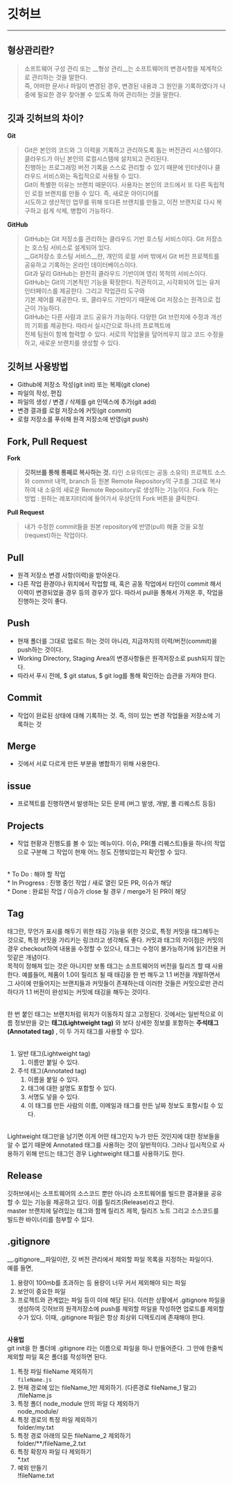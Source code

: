 # 깃허브

--- 
## 형상관리란?

> 소프트웨어 구성 관리 또는 __형상 관리__는 소프트웨어의 변경사항을 체계적으로 관리하는 것을 말한다.  
> 즉, 어떠한 문서나 파일이 변경된 경우, 변경된 내용과 그 원인을 기록하였다가 나중에 필요한 경우 찾아볼 수 있도록 하여
> 관리하는 것을 말한다.


## 깃과 깃허브의 차이?
__Git__
> Git은 본인의 코드와 그 이력을 기록하고 관리하도록 돕는 버전관리 시스템이다. 클라우드가 아닌 본인의 로컬시스템에 설치되고 관리된다.<br>
> 진행하는 프로그래밍 버전 기록을 스스로 관리할 수 있기 때문에 인터넷이나 클라우드 서비스와는 독립적으로 사용될 수 있다.<br>
> Git이 특별한 이유는 브랜치 때문이다. 사용자는 본인의 코드에서 또 다른 독립적인 로컬 브랜치를 만들 수 있다. 즉, 새로운 아이디어를<br>
> 시도하고 생산적인 업무를 위해 또다른 브랜치를 만들고, 이전 브랜치로 다시 복구하고 쉽게 삭제, 병합이 가능하다.

__GitHub__
> GitHub는 Git 저장소를 관리하는 클라우드 기반 호스팅 서비스이다. Git 저장소는 호스팅 서비스로 설계되어 있다. <br>
> __Git저장소 호스팅 서비스__란, 개인의 로컬 서버 밖에서 Git 버전 프로젝트를 공유하고 기록하는 온라인 데이터베이스이다.<br>
 Git과 달리 GitHub는 완전히 클라우드 기반이며 영리 목적의 서비스이다.<br>
> GitHub는 Git의 기본적인 기능을 확장한다. 직관적이고, 시각화되어 있는 유저 인터페이스를 제공한다. 그리고 작업관리 도구와<br>
> 기본 제어를 제공한다. 또, 클라우드 기반이기 때문에 Git 저장소는 원격으로 접근이 가능하다.<br>
> GitHub는 다른 사람과 코드 공유가 가능하다.  다양한 Git 브런치에 수정과 개선의 기회를 제공한다. 따라서 실시간으로 하나의 프로젝트에<br>
> 전체 팀원이 함께 협력할 수 있다. 서로의 작업물을 덮어씌우지 않고 코드 수정을 하고, 새로운 브랜치를 생성할 수 있다.<br>
	
	
		
## 깃허브 사용방법
- Github에 저장소 작성(git init) 또는 복제(git clone)
- 파일의 작성, 편집
- 파일의 생성 / 변경 / 삭제를 git 인덱스에 추가(git add)
- 변경 결과를 로컬 저장소에 커밋(git commit)
- 로컬 저장소를 푸쉬해 원격 저장소에 반영(git push)

## Fork, Pull Request

__Fork__
> __깃허브를 통해 통째로 복사하는 것.__
> 타인  소유의(또는 공동 소유의) 프로젝트 소스와 commit 내역,  branch 등 원본 Remote Repository의 구조를 그대로 복사하여 내 소유의
> 새로운 Remote Repository로 생성하는 기능이다.
> Fork 하는 방법 : 원하는 레포지터리에 들어가서 우상단의 Fork 버튼을 클릭한다.

__Pull Request__
> 내가 수정한 commit들을 원본 repository에 반영(pull) 해줄 것을 요청(request)하는 작업이다.

## Pull 
 - 원격 저장소 변경 사항(이력)을 받아온다.
 - 다른 작업 환경이나 위치에서 작업할 때, 혹은 공동 작업에서 타인이 commit 해서 이력이 변경되었을 경우 등의 경우가 있다. 따라서 pull을 통해서 가져온 후, 작업을 진행하는 것이 좋다.
 
## Push
 - 현재 폴더를 그대로 업로드 하는 것이 아니라, 지금까지의 이력/버전(commit)을 push하는 것이다.
 - Working Directory, Staging Area의 변경사항들은 원격저장소로 push되지 않는다.
 - 따라서 푸시 전에, $ git status, $ git log를 통해 확인하는 습관을 가져야 한다.
 
## Commit
 - 작업이 완료된 상태에 대해 기록하는 것. 즉, 의미 있는 변경 작업들을 저장소에 기록하는 것
 
## Merge
 - 깃에서 서로 다르게 만든 부분을 병합하기 위해 사용한다.

## issue
 - 프로젝트를 진행하면서 발생하는 모든 문제 (버그 발생, 개발, 풀 리퀘스트 등등)
 
## Projects
- 작업 현황과 진행도를 볼 수 있는 메뉴이다. 이슈, PR(풀 리퀘스트)들을 하나의 작업으로 구분해 그 작업이 현재 어느 정도 진행되었는지 확인할 수 있다.
<br>
	* To Do : 해야 할 작업
<br>	
	* In Progress : 진행 중인 작업 / 새로 열린 모든 PR, 이슈가 해당
<br>
	* Done : 완료된 작업 / 이슈가 close 될 경우 / merge가 된 PR이 해당
 

## Tag
태그란, 무언가 표시를 해두기 위한 태깅 기능을 위한 것으로, 특정 커밋을 태그해두는 것으로, 특정 커밋을 가리키는 링크라고 생각해도 좋다. 커밋과 태그의 차이점은 커밋의 경우 checkout하여 내용을 수정할 수 있으나, 태그는 수정이 불가능하기에 읽기전용 커밋같은 개념이다.<br>
목적이 정해져 있는 것은 아니지만 보통 태그는 소프트웨어의 버전을 릴리즈 할 때 사용한다. 예를들어, 제품이 1.0이 릴리즈 될 때 태깅을 한 번 해두고 1.1 버전을 개발하면서 그 사이에 만들어지는 브랜치들과 커밋들이 존재하는데 이러한 것들은 커밋으로만 관리하다가 1.1 버전이 완성되는 커밋에 태깅을 해두는 것이다.<br><br>

한 번 붙인 태그는 브랜치처럼 위치가 이동하지 않고 고정된다. 깃에서는 일반적으로 이름 정보만을 갖는 __태그(Lightweight tag)__ 와 보다 상세한 정보를 포함하는 __주석태그(Annotated tag)__ , 이 두 가지 태그를 사용할 수 있다. <br><br>

1. 일반 태그(Lightweight tag) <br>
	1) 이름만 붙일 수 있다. <br>
2. 주석 태그(Annotated tag) <br>
	1) 이름을 붙일 수 있다. <br>
	2) 태그에 대한 설명도 포함할 수 있다. <br>
	3) 서명도 넣을 수 있다. <br>
	4) 이 태그를 만든 사람의 이름, 이메일과 태그를 만든 날짜 정보도 포함시킬 수 있다.
<br>
Lightweight 태그만을 남기면 이게 어떤 태그인지 누가 만든 것인지에 대한 정보들을 알 수 없기 때문에 Annotated 태그를 사용하는 것이 일반적이다. 그러나 임시적으로 사용하기 위해 만드는 태그인 경우 Lightweight 태그를 사용하기도 한다.

## Release
깃허브에서는 소프트웨어의 소스코드 뿐만 아니라 소프트웨어를 빌드한 결과물을 공유할 수 있는 기능을 제공하고 있다. 이를 릴리즈(Release)라고 한다.<br>
master 브랜치에 달려있는 태그와 함께 릴리즈 제목, 릴리즈 노트 그리고 소스코드를 빌드한 바이너리를 첨부할 수 있다. 

## .gitignore
__.gitignore__파일이란, 깃 버전 관리에서 제외할 파일 목록을 지정하는 파일이다. <br>
예를 들면, <br>
1. 용량이 100mb를 초과하는 등 용량이 너무 커서 제외해야 되는 파일 
2. 보안이 중요한 파일
3. 프로젝트와 관계없는 파일
등이 이에 해당 된다.
이러한 상황에서 .gitignore 파일을 생성하여 깃허브의 원격저장소에 push를 제외할 파일을 작성하면 업로드를 제외할 수가 있다. 이때, .gitignore 파일은 항상 최상위 디렉토리에 존재해야 한다. <br><br>

__사용법__ 
<br>
git init을 한 폴더에 .gitignore 라는 이름으로 파일을 하나 만들어준다. 그 안에 한줄씩 제외할 파일 혹은 폴더를 작성하면 된다. <br>
1. 특정 파일 fileName 제외하기 <br>
`fileName.js`
2. 현재 경로에 있는 fileName_1만 제외하기. (다른경로 fileName_1 말고) <br>
/fileName.js
3. 특정 폴더 node_module 안의 파일 다 제외하기 <br>
node_module/
4. 특정 경로의 특정 파일 제외하기 <br>
folder/my.txt
5. 특정 경로 아래의 모든 fileName_2 제외하기 <br>
folder/**/fileName_2.txt
6. 특정 확장자 파일 다 제외하기 <br>
*.txt
7. 예외 만들기 <br>
!fileName.txt
